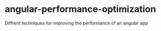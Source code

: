 # angular-performance-optimization
Diffrent techniques for improving the performance of an angular app
